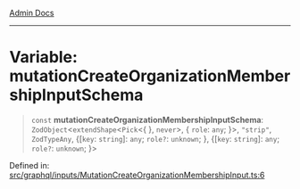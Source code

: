 [Admin Docs](/)

***

# Variable: mutationCreateOrganizationMembershipInputSchema

> `const` **mutationCreateOrganizationMembershipInputSchema**: `ZodObject`\<`extendShape`\<`Pick`\<\{ \}, `never`\>, \{ `role`: `any`; \}\>, `"strip"`, `ZodTypeAny`, \{[`key`: `string`]: `any`; `role?`: `unknown`; \}, \{[`key`: `string`]: `any`; `role?`: `unknown`; \}\>

Defined in: [src/graphql/inputs/MutationCreateOrganizationMembershipInput.ts:6](https://github.com/gautam-divyanshu/talawa-api/blob/d8a8cac9e6df3a48d2412b7eda7ba90695bb5e35/src/graphql/inputs/MutationCreateOrganizationMembershipInput.ts#L6)
